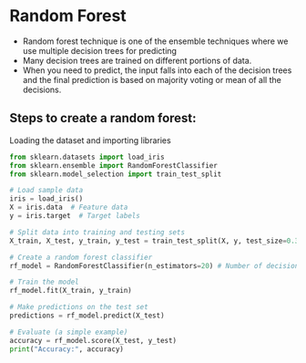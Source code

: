 # Random Forest
- Random forest technique is one of the ensemble techniques where we use multiple decision trees for predicting
- Many decision trees are trained on different portions of data.
- When you need to predict, the input falls into each of the decision trees and the final prediction is based on majority voting or mean of all the decisions.

## Steps to create a random forest:
Loading the dataset and importing libraries
```python
from sklearn.datasets import load_iris
from sklearn.ensemble import RandomForestClassifier
from sklearn.model_selection import train_test_split

# Load sample data
iris = load_iris()
X = iris.data  # Feature data
y = iris.target  # Target labels
```
```python
# Split data into training and testing sets
X_train, X_test, y_train, y_test = train_test_split(X, y, test_size=0.3, random_state=42)

# Create a random forest classifier 
rf_model = RandomForestClassifier(n_estimators=20) # Number of decision trees in random forest  
```
```python
# Train the model
rf_model.fit(X_train, y_train)

# Make predictions on the test set
predictions = rf_model.predict(X_test)
```
```python
# Evaluate (a simple example)
accuracy = rf_model.score(X_test, y_test) 
print("Accuracy:", accuracy) 
```
